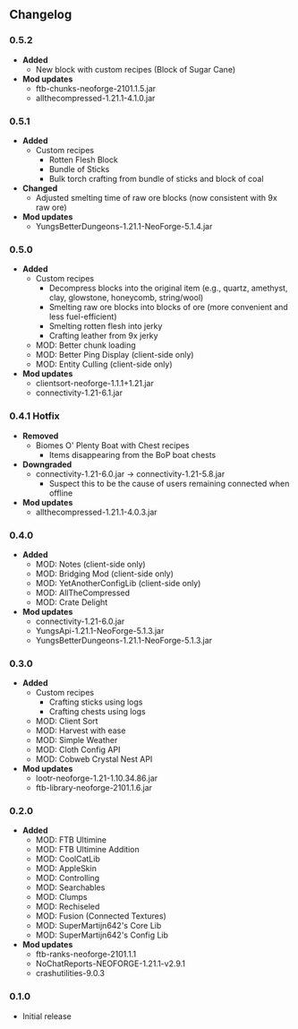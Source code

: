 ## Changelog

### 0.5.2
- **Added**
  - New block with custom recipes (Block of Sugar Cane)
- **Mod updates**
  - ftb-chunks-neoforge-2101.1.5.jar
  - allthecompressed-1.21.1-4.1.0.jar
### 0.5.1
- **Added**
  - Custom recipes
    - Rotten Flesh Block
    - Bundle of Sticks
    - Bulk torch crafting from bundle of sticks and block of coal
- **Changed**
  - Adjusted smelting time of raw ore blocks (now consistent with 9x raw ore)
- **Mod updates**
  - YungsBetterDungeons-1.21.1-NeoForge-5.1.4.jar
### 0.5.0
- **Added**
  - Custom recipes
    - Decompress blocks into the original item (e.g., quartz, amethyst, clay, glowstone, honeycomb, string/wool)
    - Smelting raw ore blocks into blocks of ore (more convenient and less fuel-efficient)
    - Smelting rotten flesh into jerky
    - Crafting leather from 9x jerky
  - MOD: Better chunk loading
  - MOD: Better Ping Display (client-side only)
  - MOD: Entity Culling (client-side only)
- **Mod updates**
  - clientsort-neoforge-1.1.1+1.21.jar
  - connectivity-1.21-6.1.jar
### 0.4.1 Hotfix
- **Removed**
  - Biomes O' Plenty Boat with Chest recipes
    - Items disappearing from the BoP boat chests
- **Downgraded**
  - connectivity-1.21-6.0.jar -> connectivity-1.21-5.8.jar
    - Suspect this to be the cause of users remaining connected when offline
- **Mod updates**
  - allthecompressed-1.21.1-4.0.3.jar
### 0.4.0
- **Added**
  - MOD: Notes (client-side only)
  - MOD: Bridging Mod (client-side only)
  - MOD: YetAnotherConfigLib (client-side only)
  - MOD: AllTheCompressed
  - MOD: Crate Delight
- **Mod updates**
  - connectivity-1.21-6.0.jar
  - YungsApi-1.21.1-NeoForge-5.1.3.jar
  - YungsBetterDungeons-1.21.1-NeoForge-5.1.3.jar
### 0.3.0
- **Added**
  - Custom recipes
    - Crafting sticks using logs
    - Crafting chests using logs
  - MOD: Client Sort
  - MOD: Harvest with ease
  - MOD: Simple Weather
  - MOD: Cloth Config API
  - MOD: Cobweb Crystal Nest API
- **Mod updates**
  - lootr-neoforge-1.21-1.10.34.86.jar
  - ftb-library-neoforge-2101.1.6.jar
### 0.2.0
- **Added**
  - MOD: FTB Ultimine
  - MOD: FTB Ultimine Addition
  - MOD: CoolCatLib
  - MOD: AppleSkin
  - MOD: Controlling
  - MOD: Searchables
  - MOD: Clumps
  - MOD: Rechiseled
  - MOD: Fusion (Connected Textures)
  - MOD: SuperMartijn642's Core Lib
  - MOD: SuperMartijn642's Config Lib
- **Mod updates**
  - ftb-ranks-neoforge-2101.1.1
  - NoChatReports-NEOFORGE-1.21.1-v2.9.1
  - crashutilities-9.0.3
### 0.1.0
  - Initial release